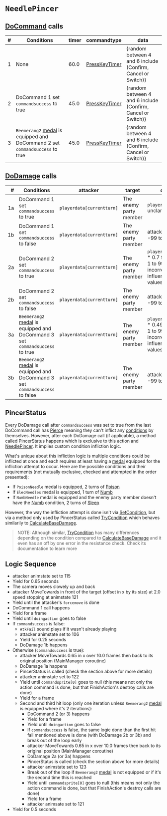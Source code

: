 # `NeedlePincer`

## [DoCommand](../../DoCommand.md) calls

|#|Conditions|timer|commandtype|data|
|-:|-----|-----|-----|-----|
|1|None|60.0|[PressKeyTimer](../../Action%20commands/PressKeyTimer.md)|{random between 4 and 6 include (Confirm, Cancel or Switch)}
|2|DoCommand 1 set `commandsuccess` to true|45.0|[PressKeyTimer](../../Action%20commands/PressKeyTimer.md)|{random between 4 and 6 include (Confirm, Cancel or Switch)}
|3|`Beemerang2` [medal](../../../Enums%20and%20IDs/Medal.md) is equipped and DoCommand 2 set `commandsuccess` to true|45.0|[PressKeyTimer](../../Action%20commands/PressKeyTimer.md)|{random between 4 and 6 include (Confirm, Cancel or Switch)}

## [DoDamage](../../Damage%20pipeline/DoDamage.md) calls

|#|Conditions|attacker|target|damageammount|property|overrides|block|
|-:|---|---|---|---|---|---|---|
|1a|DoCommand 1 set `commandsuccess` to true|`playerdata[currentturn]`|The enemy party member|`playerdata[currentturn].atk` unclamped|[Pierce](../../Damage%20pipeline/AttackProperty.md)|Empty array|false|
|1b|DoCommand 1 set `commandsuccess` to false|`playerdata[currentturn]`|The enemy party member|attacker's `atk` clamped from -99 to 1|null|{[FailSound](../../Damage%20pipeline/DoDamage.md#failsound)}|false|
|2a|DoCommand 2 set `commandsuccess` to true|`playerdata[currentturn]`|The enemy party member|`playerdata[currentturn].atk` * 0.7 floored clamped from 1 to 99. NOTE: This clamp incorrectly removes the influences of negative `atk` values|[Pierce](../../Damage%20pipeline/AttackProperty.md)|Empty array|false|
|2b|DoCommand 2 set `commandsuccess` to false|`playerdata[currentturn]`|The enemy party member|attacker's `atk` clamped from -99 to 1|null|{[FailSound](../../Damage%20pipeline/DoDamage.md#failsound)}|false|
|3a|`Beemerang2` [medal](../../../Enums%20and%20IDs/Medal.md) is equipped and DoCommand 3 set `commandsuccess` to true|`playerdata[currentturn]`|The enemy party member|`playerdata[currentturn].atk` * 0.49 floored clamped from 1 to 99. NOTE: This clamp incorrectly removes the influences of negative `atk` values|[Pierce](../../Damage%20pipeline/AttackProperty.md)|Empty array|false|
|3b|`Beemerang2` [medal](../../../Enums%20and%20IDs/Medal.md) is equipped and DoCommand 3 set `commandsuccess` to false|`playerdata[currentturn]`|The enemy party member|attacker's `atk` clamped from -99 to 1|null|{[FailSound](../../Damage%20pipeline/DoDamage.md#failsound)}|false|

## PincerStatus
Every DoDamage call after `commandsuccess` was set to true from the last DoCommand call has [Pierce](../../Damage%20pipeline/AttackProperty.md) meaning they can't inflict any [conditions](../../Actors%20states/Conditions.md) by themselves. However, after each DoDamage call (if applicable), a method called PincerStatus happens which is exclusive to this action and [NeedlePincer](NeedlePincer.md). It implies custom condition infliction logic.

What's unique about this infliction logic is multiple conditions could be inflicted at once and each requires at least having a [medal](../../../Enums%20and%20IDs/Medal.md) equipped for the infliction attempt to occur. Here are the possible conditions and their requirements (not mutually exclusive, checked and attempted in the order presented):

- If `PoisonNeedle` medal is equipped, 2 turns of [Poison](../../Actors%20states/BattleCondition/Poison.md)
- If `ElecNeedles` medal is equipped, 1 turn of [Numb](../../Actors%20states/BattleCondition/Numb.md)
- If `NumbNeedle` medal is equipped and the enemy party member doesn't have the [Numb](../../Actors%20states/BattleCondition/Numb.md) condition, 2 turns of [Sleep](../../Actors%20states/BattleCondition/Sleep.md)

However, the way the infliction attempt is done isn't via [SetCondition](../../Actors%20states/Conditions%20methods/SetCondition.md), but via a method only used by PincerStatus called [TryCondition](../../Actors%20states/Conditions%20methods/TryConditions.md) which behaves similarily to [CalculateBaseDamage](../../Damage%20pipeline/CalculateBaseDamage.md).

> NOTE: Although similar, [TryCondition](../../Actors%20states/Conditions%20methods/TryConditions.md) has many differences depending on the condition compared to [CalculateBaseDamage](../../Damage%20pipeline/CalculateBaseDamage.md) and it even has an off by one error in the resistance check. Check its documentation to learn more

## Logic Sequence

- attacker animstate set to 115
- Yield for 0.65 seconds
- The camera moves slowely up and back
- attacker MoveTowards in front of the target (offset in x by its size) at 2.0 speed stopping at animstate 121
- Yield until the attacker's `forcemove` is done
- DoCommand 1 call happens
- Yield for a frame
- Yield until `doingaction` goes to false
- If `commandsuccess` is false:
    - `AtkFail` sound plays if it wasn't already playing
    - attacker animstate set to 106
    - Yield for 0.25 seconds
    - DoDamage 1b happens
- Otherwise (`commandsuccess` is true):
    - attacker MoveTowards 0.65 in x over 10.0 frames then back to its original position (MainManager coroutine)
    - DoDamage 1a happens
    - PincerStatus is called (check the section above for more details)
    - attacker animstate set to 122
    - Yield until `commandsprite[0]` goes to null (this means not only the action command is done, but that FinishAction's destroy calls are done)
    - Yield for a frame
    - Second and third hit loop (only one iteration unless `Beemerang2` [medal](../../../Enums%20and%20IDs/Medal.md) is equipped where it's 2 iterations):
        - DoCommand 2 (or 3) happens
        - Yield for a frame
        - Yield until `doingaction` goes to false
        - If `commandsuccess` is false, the same logic done than the first hit fail mentioned above is done (with DoDamage 2b or 3b) and break out of the loop early
        - attacker MoveTowards 0.65 in x over 10.0 frames then back to its original position (MainManager coroutine)
        - DoDamage 2a (or 3a) happens
        - PincerStatus is called (check the section above for more details)
        - attacker animstate set to 123
        - Break out of the loop if `Beemerang2` [medal](../../../Enums%20and%20IDs/Medal.md) is not equipped or if it's the second time this is reached
        - Yield until `commandsprite[0]` goes to null (this means not only the action command is done, but that FinishAction's destroy calls are done)
        - Yield for a frame
        - attacker animsate set to 121
- Yield for 0.5 seconds